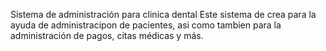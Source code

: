 Sistema de administración para clinica dental
Este sistema de crea para la ayuda de administracipon de pacientes, asi como tambien para la administración de pagos,
citas médicas y más.
